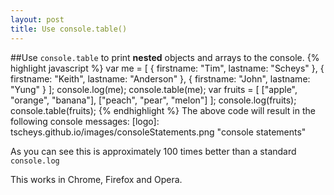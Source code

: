 ```yaml
---
layout: post
title: Use console.table()
---
```

##Use `console.table` to print **nested** objects and arrays to the console. 
{% highlight javascript %}
var me = [
  {
  firstname: "Tim",
  lastname: "Scheys"
  },
  {
  firstname: "Keith",
  lastname: "Anderson"
  },
  {
  firstname: "John",
  lastname: "Yung"
  }
];
console.log(me);
console.table(me);
var fruits = [
  ["apple", "orange", "banana"],
  ["peach", "pear", "melon"]
];
console.log(fruits);
console.table(fruits);
{% endhighlight %}
The above code will result in the following console messages: 
[logo]: tscheys.github.io/images/consoleStatements.png "console statements"

As you can see this is approximately 100 times better than a standard `console.log`

This works in Chrome, Firefox and Opera.